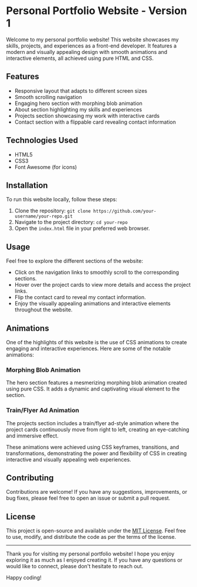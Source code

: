 # Personal Portfolio Website - Version 1

Welcome to my personal portfolio website! This website showcases my skills, projects, and experiences as a front-end developer. It features a modern and visually appealing design with smooth animations and interactive elements, all achieved using pure HTML and CSS.


## Features
- Responsive layout that adapts to different screen sizes
- Smooth scrolling navigation
- Engaging hero section with morphing blob animation
- About section highlighting my skills and experiences
- Projects section showcasing my work with interactive cards
- Contact section with a flippable card revealing contact information

## Technologies Used
- HTML5
- CSS3
- Font Awesome (for icons)

## Installation
To run this website locally, follow these steps:
1. Clone the repository: `git clone https://github.com/your-username/your-repo.git`
2. Navigate to the project directory: `cd your-repo`
3. Open the `index.html` file in your preferred web browser.

## Usage
Feel free to explore the different sections of the website:
- Click on the navigation links to smoothly scroll to the corresponding sections.
- Hover over the project cards to view more details and access the project links.
- Flip the contact card to reveal my contact information.
- Enjoy the visually appealing animations and interactive elements throughout the website.

## Animations
One of the highlights of this website is the use of CSS animations to create engaging and interactive experiences. Here are some of the notable animations:

### Morphing Blob Animation
The hero section features a mesmerizing morphing blob animation created using pure CSS. It adds a dynamic and captivating visual element to the section.

### Train/Flyer Ad Animation
The projects section includes a train/flyer ad-style animation where the project cards continuously move from right to left, creating an eye-catching and immersive effect.

These animations were achieved using CSS keyframes, transitions, and transformations, demonstrating the power and flexibility of CSS in creating interactive and visually appealing web experiences.


## Contributing
Contributions are welcome! If you have any suggestions, improvements, or bug fixes, please feel free to open an issue or submit a pull request.

## License
This project is open-source and available under the [MIT License](https://opensource.org/licenses/MIT). Feel free to use, modify, and distribute the code as per the terms of the license.

---

Thank you for visiting my personal portfolio website! I hope you enjoy exploring it as much as I enjoyed creating it. If you have any questions or would like to connect, please don't hesitate to reach out.

Happy coding!
